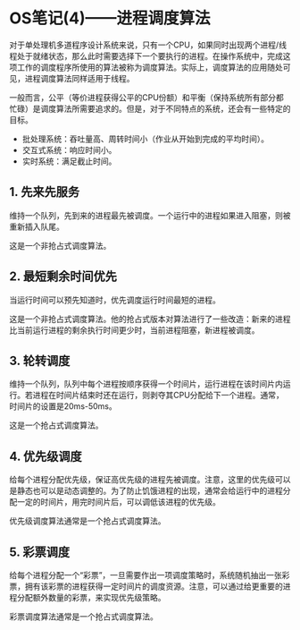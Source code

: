 # OS笔记(4)——进程调度算法 #

对于单处理机多道程序设计系统来说，只有一个CPU，如果同时出现两个进程/线程处于就绪状态，那么此时需要选择下一个要执行的进程。在操作系统中，完成这项工作的调度程序所使用的算法被称为调度算法。实际上，调度算法的应用随处可见，进程调度算法同样适用于线程。

一般而言，公平（等价进程获得公平的CPU份额）和平衡（保持系统所有部分都忙碌）是调度算法所需要追求的。但是，对于不同特点的系统，还会有一些特定的目标。

* 批处理系统：吞吐量高、周转时间小（作业从开始到完成的平均时间）。
* 交互式系统：响应时间小。
* 实时系统：满足截止时间。

## 1. 先来先服务 ##

维持一个队列，先到来的进程最先被调度。一个运行中的进程如果进入阻塞，则被重新插入队尾。

这是一个非抢占式调度算法。

## 2. 最短剩余时间优先 ##

当运行时间可以预先知道时，优先调度运行时间最短的进程。

这是一个非抢占式调度算法。他的抢占式版本对算法进行了一些改造：新来的进程比当前运行进程的剩余执行时间更少时，当前进程阻塞，新进程被调度。

## 3. 轮转调度 ##

维持一个队列，队列中每个进程按顺序获得一个时间片，运行进程在该时间片内运行。若进程在时间片结束时还在运行，则剥夺其CPU分配给下一个进程。通常，时间片的设置是20ms-50ms。

这是一个抢占式调度算法。

## 4. 优先级调度 ##

给每个进程分配优先级，保证高优先级的进程先被调度。注意，这里的优先级可以是静态也可以是动态调整的。为了防止饥饿进程的出现，通常会给运行中的进程分配一定的时间片，用完时间片后，可以调低该进程的优先级。

优先级调度算法通常是一个抢占式调度算法。

## 5. 彩票调度 ##

给每个进程分配一个“彩票”，一旦需要作出一项调度策略时，系统随机抽出一张彩票，拥有该彩票的进程获得一定时间片的调度资源。注意，可以通过给更重要的进程分配额外数量的彩票，来实现优先级策略。

彩票调度算法通常是一个抢占式调度算法。
